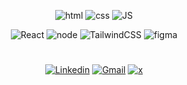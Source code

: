 
<div align='center'>
  
![html](https://img.shields.io/badge/html-0D1117?style=for-the-badge&logo=html5&logoColor=red)
![css](https://img.shields.io/badge/css-0D1117?style=for-the-badge&logo=css3&logoColor=0077B5)
![JS](https://img.shields.io/badge/javascript-0D1117?style=for-the-badge&logo=javascript&logoColor=F7DF1E)

![React](https://img.shields.io/badge/react-0D1117?style=for-the-badge&logo=react&logoColor=38B2AC)
![node](https://img.shields.io/badge/nodejs-0D1117?style=for-the-badge&logo=node.js&logoColor=green)
![TailwindCSS](https://img.shields.io/badge/TailwindCSS-0D1117?style=for-the-badge&logo=tailwind-css&logoColor=38B2AC)
![figma](https://img.shields.io/badge/figma-0D1117?style=for-the-badge&logo=figma&logoColor=orange)

#

[![Linkedin](https://img.shields.io/badge/linkedin-0D1117?style=for-the-badge&logo=linkedin&logoColor=0077B5)](https://www.linkedin.com/in/jonatasquirino/)
<a href = "mailto:quirinoj02@gmail.com">![Gmail](https://img.shields.io/badge/gmail-0D1117?style=for-the-badge&logo=gmail&logoColor=red)</a>
[![x](https://img.shields.io/badge/twitter-0D1117?style=for-the-badge&logo=x&logoColor=fff)](https://www.twitter.com/ojonatasquirino/)
